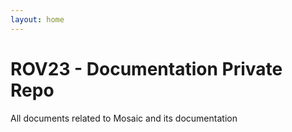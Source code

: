 ```yaml
---
layout: home
---
```


# **ROV23 - Documentation Private Repo**
All documents related to Mosaic and its documentation